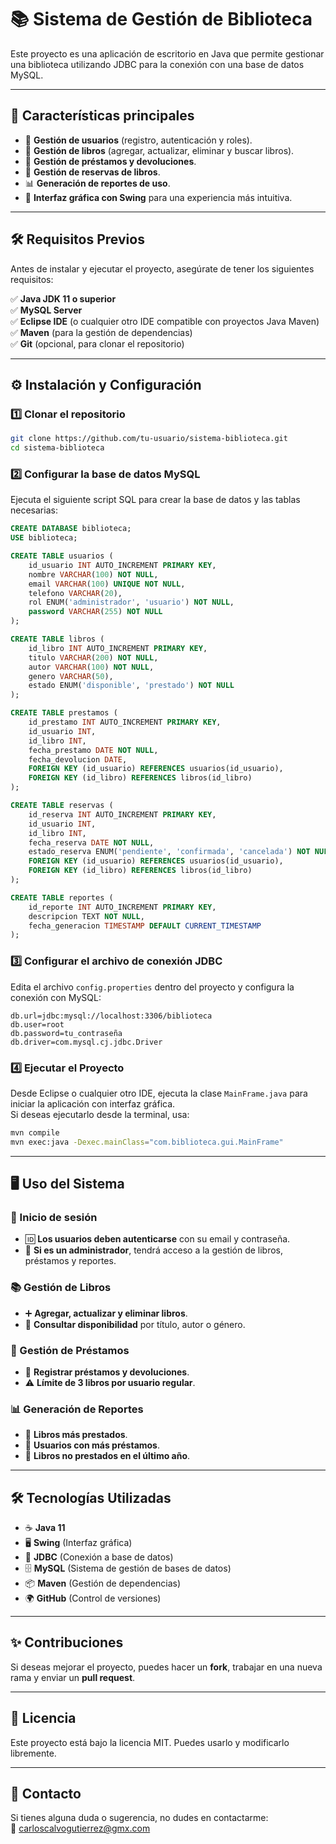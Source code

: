 # 📚 Sistema de Gestión de Biblioteca

Este proyecto es una aplicación de escritorio en Java que permite gestionar una biblioteca utilizando JDBC para la conexión con una base de datos MySQL.

---

## 🚀 Características principales

- 📌 **Gestión de usuarios** (registro, autenticación y roles).
- 📖 **Gestión de libros** (agregar, actualizar, eliminar y buscar libros).
- 🔄 **Gestión de préstamos y devoluciones**.
- 📅 **Gestión de reservas de libros**.
- 📊 **Generación de reportes de uso**.
- 🎨 **Interfaz gráfica con Swing** para una experiencia más intuitiva.

---

## 🛠️ Requisitos Previos

Antes de instalar y ejecutar el proyecto, asegúrate de tener los siguientes requisitos:

✅ **Java JDK 11 o superior**  
✅ **MySQL Server**  
✅ **Eclipse IDE** (o cualquier otro IDE compatible con proyectos Java Maven)  
✅ **Maven** (para la gestión de dependencias)  
✅ **Git** (opcional, para clonar el repositorio)

---

## ⚙️ Instalación y Configuración

### 1️⃣ Clonar el repositorio

```sh
git clone https://github.com/tu-usuario/sistema-biblioteca.git
cd sistema-biblioteca
```

### 2️⃣ Configurar la base de datos MySQL

Ejecuta el siguiente script SQL para crear la base de datos y las tablas necesarias:

```sql
CREATE DATABASE biblioteca;
USE biblioteca;

CREATE TABLE usuarios (
    id_usuario INT AUTO_INCREMENT PRIMARY KEY,
    nombre VARCHAR(100) NOT NULL,
    email VARCHAR(100) UNIQUE NOT NULL,
    telefono VARCHAR(20),
    rol ENUM('administrador', 'usuario') NOT NULL,
    password VARCHAR(255) NOT NULL
);

CREATE TABLE libros (
    id_libro INT AUTO_INCREMENT PRIMARY KEY,
    titulo VARCHAR(200) NOT NULL,
    autor VARCHAR(100) NOT NULL,
    genero VARCHAR(50),
    estado ENUM('disponible', 'prestado') NOT NULL
);

CREATE TABLE prestamos (
    id_prestamo INT AUTO_INCREMENT PRIMARY KEY,
    id_usuario INT,
    id_libro INT,
    fecha_prestamo DATE NOT NULL,
    fecha_devolucion DATE,
    FOREIGN KEY (id_usuario) REFERENCES usuarios(id_usuario),
    FOREIGN KEY (id_libro) REFERENCES libros(id_libro)
);

CREATE TABLE reservas (
    id_reserva INT AUTO_INCREMENT PRIMARY KEY,
    id_usuario INT,
    id_libro INT,
    fecha_reserva DATE NOT NULL,
    estado_reserva ENUM('pendiente', 'confirmada', 'cancelada') NOT NULL,
    FOREIGN KEY (id_usuario) REFERENCES usuarios(id_usuario),
    FOREIGN KEY (id_libro) REFERENCES libros(id_libro)
);

CREATE TABLE reportes (
    id_reporte INT AUTO_INCREMENT PRIMARY KEY,
    descripcion TEXT NOT NULL,
    fecha_generacion TIMESTAMP DEFAULT CURRENT_TIMESTAMP
);
```

### 3️⃣ Configurar el archivo de conexión JDBC

Edita el archivo `config.properties` dentro del proyecto y configura la conexión con MySQL:

```properties
db.url=jdbc:mysql://localhost:3306/biblioteca
db.user=root
db.password=tu_contraseña
db.driver=com.mysql.cj.jdbc.Driver
```

### 4️⃣ Ejecutar el Proyecto

Desde Eclipse o cualquier otro IDE, ejecuta la clase `MainFrame.java` para iniciar la aplicación con interfaz gráfica.  
Si deseas ejecutarlo desde la terminal, usa:

```sh
mvn compile
mvn exec:java -Dexec.mainClass="com.biblioteca.gui.MainFrame"
```

---

## 🖥️ Uso del Sistema

### 🔑 Inicio de sesión

- 🆔 **Los usuarios deben autenticarse** con su email y contraseña.
- 🔐 **Si es un administrador**, tendrá acceso a la gestión de libros, préstamos y reportes.

### 📚 Gestión de Libros

- ➕ **Agregar, actualizar y eliminar libros**.
- 🔎 **Consultar disponibilidad** por título, autor o género.

### 📖 Gestión de Préstamos

- 📅 **Registrar préstamos y devoluciones**.
- ⚠️ **Límite de 3 libros por usuario regular**.

### 📊 Generación de Reportes

- 📌 **Libros más prestados**.
- 📌 **Usuarios con más préstamos**.
- 📌 **Libros no prestados en el último año**.

---

## 🛠️ Tecnologías Utilizadas

- ☕ **Java 11**
- 🖥️ **Swing** (Interfaz gráfica)
- 🔗 **JDBC** (Conexión a base de datos)
- 🗄️ **MySQL** (Sistema de gestión de bases de datos)
- 📦 **Maven** (Gestión de dependencias)
- 🌍 **GitHub** (Control de versiones)

---

## ✨ Contribuciones

Si deseas mejorar el proyecto, puedes hacer un **fork**, trabajar en una nueva rama y enviar un **pull request**.

---

## 📜 Licencia

Este proyecto está bajo la licencia MIT. Puedes usarlo y modificarlo libremente.

---

## 📩 Contacto

Si tienes alguna duda o sugerencia, no dudes en contactarme:  
📧 carloscalvogutierrez@gmx.com
